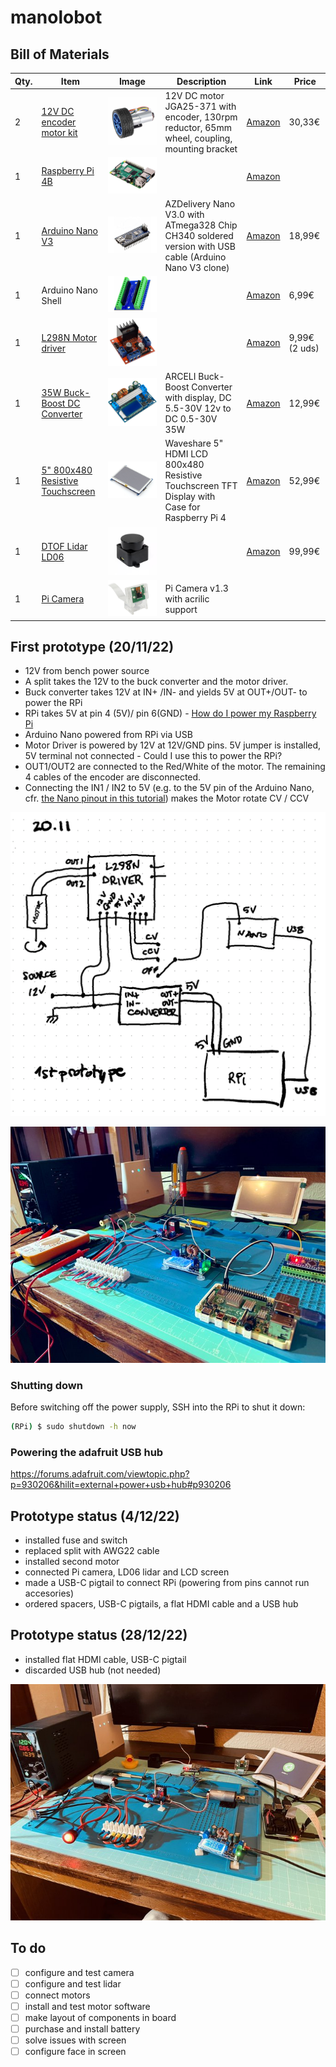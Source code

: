 # manolobot



## Bill of Materials



| Qty. | Item                                                      | Image                                                        | Description                                                  | Link                                                         | Price         |
| ---- | --------------------------------------------------------- | ------------------------------------------------------------ | ------------------------------------------------------------ | ------------------------------------------------------------ | ------------- |
| 2    | [12V DC  encoder motor kit](./BOM/motor_kit.md)           | ![motor_encoder_wheel_kit](./assets/images/motor_encoder_wheel_kit.jpg) | 12V DC motor JGA25-371 with encoder, 130rpm reductor, 65mm wheel, coupling, mounting bracket | [Amazon](https://www.amazon.es/dp/B07WT22RNK?psc=1&ref=ppx_pop_dt_b_asin_title) | 30,33€        |
| 1    | [Raspberry Pi 4B](./BOM/RPi_4B.md)                        | ![raspberry-pi-4-modelo-b-4gb](./assets/images/raspberry-pi-4-modelo-b-4gb.jpg) |                                                              | [Amazon]()                                                   |               |
| 1    | [Arduino Nano V3](./BOM/arduino_nano.md)                  | ![arduino_nano](./assets/images/arduino_nano.jpg)            | AZDelivery Nano V3.0 with ATmega328 Chip CH340 soldered version with USB cable (Arduino Nano V3 clone) | [Amazon](https://www.amazon.es/gp/product/B01MS7DUEM/ref=ppx_yo_dt_b_asin_title_o00_s00?ie=UTF8&th=1) | 18,99€        |
| 1    | Arduino Nano Shell                                        | ![arduino_shell](./assets/images/arduino_shell.jpg)          |                                                              | [Amazon](https://www.amazon.es/gp/product/B08T1ZXS7K/ref=ppx_yo_dt_b_asin_title_o00_s01?ie=UTF8&th=1) | 6,99€         |
| 1    | [L298N Motor driver](./BOM/motor_driver.md)               | ![motor_driver](./assets/images/motor_driver.jpg)            |                                                              | [Amazon](https://www.amazon.es/gp/product/B077NY9RY6/ref=ppx_yo_dt_b_asin_title_o00_s01?ie=UTF8&psc=1) | 9,99€ (2 uds) |
| 1    | [35W Buck-Boost DC Converter](./BOM/buck_converter.md)    | ![buck_converter](./assets/images/buck_converter.jpg)        | ARCELI Buck-Boost Converter with display, DC 5.5-30V 12v to DC 0.5-30V  35W | [Amazon](https://www.amazon.es/gp/product/B07MY399GQ/ref=ppx_yo_dt_b_asin_title_o02_s00?ie=UTF8&psc=1) | 12,99€        |
| 1    | [5" 800x480 Resistive  Touchscreen](./BOM/touchscreen.md) | ![touchscreen](./assets/images/5inch-HDMI-LCD-B-intro.jpg)   | Waveshare 5" HDMI LCD 800x480 Resistive Touchscreen TFT Display  with Case for Raspberry Pi 4 | [Amazon](https://www.amazon.es/dp/B07PLF8V8Y?psc=1&ref=ppx_pop_dt_b_product_details) | 52,99€        |
| 1    | [DTOF Lidar LD06](./BOM/LD06-lidar.md)                    | ![LD06-lidar](./assets/images/LD06-lidar.jpg)                |                                                              | [Amazon](https://www.amazon.es/innomaker-integrado-omnidireccional-resistencia-LiDAR_LD06/dp/B08GJJX41D/ref=cm_cr_arp_d_product_top?ie=UTF8) | 99,99€        |
| 1    | [Pi Camera](./BOM/pi_camera.md)                           | ![pi_camera](./assets/images/pi_camera.jpg)                  | Pi Camera v1.3 with acrilic support                          |                                                              |               |

## First prototype (20/11/22)

- 12V from bench power source
- A split takes the 12V to the buck converter and the motor driver.
- Buck converter takes 12V at IN+ /IN- and yields 5V at OUT+/OUT- to power the RPi
- RPi takes 5V at pin 4 (5V)/ pin 6(GND) - [How do I power my Raspberry Pi](https://robocraze.com/blogs/post/how-do-i-power-my-raspberry-pi)
- Arduino Nano powered from RPi via USB
- Motor Driver is powered by 12V at 12V/GND pins. 5V jumper is installed, 5V terminal not connected - Could I use this to power the RPi?
- OUT1/OUT2 are connected to the Red/White of the motor. The remaining 4 cables of the encoder are disconnected.
- Connecting the IN1 / IN2 to 5V (e.g. to the 5V pin of the Arduino Nano, cfr. [the Nano pinout in this tutorial](https://diyi0t.com/arduino-nano-tutorial/)) makes the Motor rotate CV / CCV  



<img src="./assets/images/prototype_diagram.png" alt="prototype_diagram" style="zoom: 67%;" />

![first_prototype](./assets/images/2022.11.20_first_prototype.jpeg)

### Shutting down

Before switching off the power supply, SSH into the RPi to shut it down:

```bash
(RPi) $ sudo shutdown -h now
```

### Powering the adafruit USB hub

https://forums.adafruit.com/viewtopic.php?p=930206&hilit=external+power+usb+hub#p930206

## Prototype status (4/12/22)

- installed fuse and switch
- replaced split with AWG22 cable
- installed second motor
- connected Pi camera, LD06 lidar and LCD screen
- made a USB-C pigtail to connect RPi (powering from pins cannot run accesories)
- ordered spacers, USB-C pigtails, a flat HDMI cable and a USB hub

## Prototype status (28/12/22)

* installed flat HDMI cable, USB-C pigtail
* discarded USB hub (not needed)

![](./assets/images/2022.12.28_status_manolobot.jpeg)

## To do

- [ ] configure and test camera
- [ ] configure and test lidar
- [ ] connect motors 
- [ ] install and test motor software
- [ ] make layout of components in board
- [ ] purchase and install battery
- [ ] solve issues with screen 
- [ ] configure face in screen
